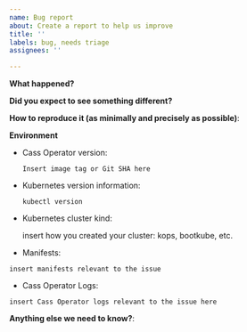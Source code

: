 ```yaml
---
name: Bug report
about: Create a report to help us improve
title: ''
labels: bug, needs triage
assignees: ''

---
```


<!--

Feel free to ask questions on Discord at https://discord.com/invite/y4s64xC9 or in the forum at https://forum.k8ssandra.io/. 
-->

**What happened?**

**Did you expect to see something different?**

**How to reproduce it (as minimally and precisely as possible)**:

**Environment**

* Cass Operator version:

    `Insert image tag or Git SHA here`
    <!-- Try kubectl describe deployment cass-operator -->
    <!-- Note: please provide operator version and not a helm chart version -->

* Kubernetes version information:

    `kubectl version`
    <!-- Replace the command with its output above -->

* Kubernetes cluster kind:

    insert how you created your cluster: kops, bootkube, etc.

* Manifests:

```
insert manifests relevant to the issue
```

* Cass Operator Logs:

```
insert Cass Operator logs relevant to the issue here
```

**Anything else we need to know?**:
